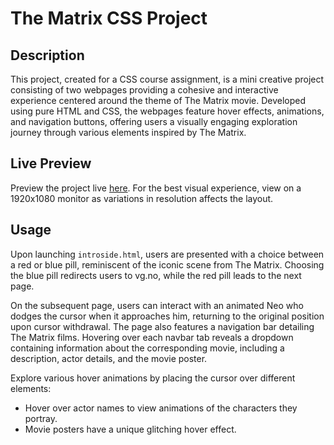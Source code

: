 # The Matrix CSS Project

## Description
This project, created for a CSS course assignment, is a mini creative project consisting of two webpages providing a cohesive and interactive experience centered around the theme of The Matrix movie. Developed using pure HTML and CSS, the webpages feature hover effects, animations, and navigation buttons, offering users a visually engaging exploration journey through various elements inspired by The Matrix.

## Live Preview
Preview the project live [here](https://augustelvevold.github.io/2021.10.07-school-css-submission-matrix/introside.html).
For the best visual experience, view on a 1920x1080 monitor as variations in resolution affects the layout.

## Usage
Upon launching `introside.html`, users are presented with a choice between a red or blue pill, reminiscent of the iconic scene from The Matrix. Choosing the blue pill redirects users to vg.no, while the red pill leads to the next page. 

On the subsequent page, users can interact with an animated Neo who dodges the cursor when it approaches him, returning to the original position upon cursor withdrawal. The page also features a navigation bar detailing The Matrix films. Hovering over each navbar tab reveals a dropdown containing information about the corresponding movie, including a description, actor details, and the movie poster. 

Explore various hover animations by placing the cursor over different elements:
- Hover over actor names to view animations of the characters they portray.
- Movie posters have a unique glitching hover effect.
